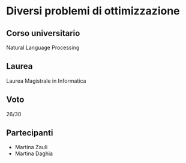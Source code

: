 # Diversi problemi di ottimizzazione

## Corso universitario
Natural Language Processing

## Laurea
Laurea Magistrale in Informatica

## Voto
26/30

## Partecipanti
- Martina Zauli
- Martina Daghia

